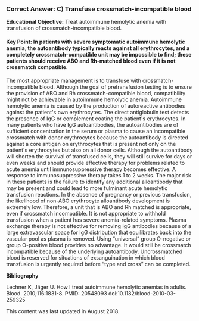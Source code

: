 
### Correct Answer: C) Transfuse crossmatch-incompatible blood 

**Educational Objective:** Treat autoimmune hemolytic anemia with transfusion of crossmatch-incompatible blood.

#### **Key Point:** In patients with severe symptomatic autoimmune hemolytic anemia, the autoantibody typically reacts against all erythrocytes, and a completely crossmatch-compatible unit may be impossible to find; these patients should receive ABO and Rh-matched blood even if it is not crossmatch compatible.

The most appropriate management is to transfuse with crossmatch-incompatible blood. Although the goal of pretransfusion testing is to ensure the provision of ABO and Rh crossmatch-compatible blood, compatibility might not be achievable in autoimmune hemolytic anemia. Autoimmune hemolytic anemia is caused by the production of autoreactive antibodies against the patient's own erythrocytes. The direct antiglobulin test detects the presence of IgG or complement coating the patient's erythrocytes. In many patients who have IgG autoantibodies, the autoantibodies are of sufficient concentration in the serum or plasma to cause an incompatible crossmatch with donor erythrocytes because the autoantibody is directed against a core antigen on erythrocytes that is present not only on the patient's erythrocytes but also on all donor cells. Although the autoantibody will shorten the survival of transfused cells, they will still survive for days or even weeks and should provide effective therapy for problems related to acute anemia until immunosuppressive therapy becomes effective. A response to immunosuppressive therapy takes 1 to 2 weeks. The major risk in these patients is the failure to identify any additional alloantibody that may be present and could lead to more fulminant acute hemolytic transfusion reactions. In the absence of pregnancy or previous transfusion, the likelihood of non-ABO erythrocyte alloantibody development is extremely low. Therefore, a unit that is ABO and Rh matched is appropriate, even if crossmatch incompatible.
It is not appropriate to withhold transfusion when a patient has severe anemia-related symptoms.
Plasma exchange therapy is not effective for removing IgG antibodies because of a large extravascular space for IgG distribution that equilibrates back into the vascular pool as plasma is removed.
Using “universal” group O-negative or group O-positive blood provides no advantage. It would still be crossmatch incompatible because of the underlying autoantibody. Uncrossmatched blood is reserved for situations of exsanguination in which blood transfusion is urgently required before “type and cross” can be completed.

**Bibliography**

Lechner K, Jäger U. How I treat autoimmune hemolytic anemias in adults. Blood. 2010;116:1831-8. PMID: 20548093 doi:10.1182/blood-2010-03-259325

This content was last updated in August 2018.